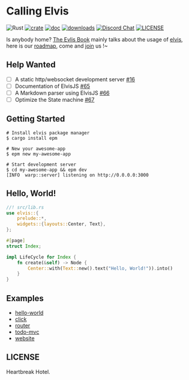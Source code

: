 # Calling Elvis

![Rust](https://github.com/clearloop/leetcode-cli/workflows/Rust/badge.svg)
[![crate](https://img.shields.io/crates/v/elvis.svg)](https://crates.io/crates/elvis)
[![doc](https://img.shields.io/badge/current-docs-brightgreen.svg)](https://docs.rs/elvis/)
[![downloads](https://img.shields.io/crates/d/elvis.svg)](https://crates.io/crates/elvis)
[![Discord Chat](https://img.shields.io/discord/729613877184299019.svg?logo=discord&style=flat-square)](https://discord.gg/dxpefwy)
[![LICENSE](https://img.shields.io/crates/l/elvis.svg)](https://choosealicense.com/licenses/mit/)

Is anybody home? [The Evlis Book][1] mainly talks about the usage of [elvis][2], here is our [roadmap][roadmap], come and [join][community] us !~


## Help Wanted
 
+ [ ] A static http/websocket development server [#16][#16]
+ [ ] Documentation of ElvisJS [#65][#65]
+ [ ] A Markdown parser using ElvisJS [#66][#66]
+ [ ] Optimize the State machine [#67][#67]

## Getting Started

```
# Install elvis package manager
$ cargo install epm

# New your awesome-app
$ epm new my-awesome-app

# Start development server
$ cd my-awesome-app && epm dev
[INFO  warp::server] listening on http://0.0.0.0:3000
```


## Hello, World!

```rust
//! src/lib.rs
use elvis::{
    prelude::*,
    widgets::{layouts::Center, Text},
};

#[page]
struct Index;

impl LifeCycle for Index {
    fn create(&self) -> Node {
        Center::with(Text::new().text("Hello, World!")).into()
    }
}
```

## Examples

+ [hello-world][hello-world-example]
+ [click][click-example]
+ [router][router-example]
+ [todo-mvc][todo-mvc]
+ [website][website]



## LICENSE

Heartbreak Hotel.

[#16]: https://github.com/elvisjs/elvis/issues/16
[#65]: https://github.com/elvisjs/elvis/issues/65
[#66]: https://github.com/elvisjs/elvis/issues/66
[#67]: https://github.com/elvisjs/elvis/issues/67
[1]: https://elvisjs.github.io/book
[2]: https://docs.rs/elvis
[community]: https://elvisjs.github.io/book/community
[hello-world-example]: https://github.com/elvisjs/elvis/tree/master/examples/hello-world
[click-example]: https://github.com/elvisjs/elvis/tree/master/examples/click
[router-example]: https://github.com/elvisjs/elvis/tree/master/examples/router
[todo-mvc]: https://github.com/elvisjs/elvis/tree/master/examples/todo-mvc
[website]: https://github.com/elvisjs/elvis/tree/master/examples/website
[roadmap]: https://github.com/elvisjs/elvis/milestones
